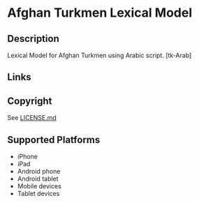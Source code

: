Afghan Turkmen Lexical Model
===================

Description
-----------
Lexical Model for Afghan Turkmen using Arabic script. [tk-Arab]

Links
-----

Copyright
---------
See [LICENSE.md](LICENSE.md)

Supported Platforms
-------------------
 * iPhone
 * iPad
 * Android phone
 * Android tablet
 * Mobile devices
 * Tablet devices

